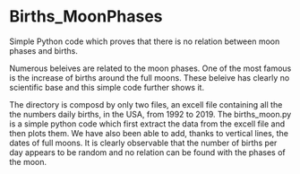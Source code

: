 # Births_MoonPhases
Simple Python code which proves that there is no relation between moon phases and births.

Numerous beleives are related to the moon phases. One of the most famous is the increase of births around the full moons. 
These beleive has clearly no scientific base and this simple code further shows it.

The directory is composd by only two files, an excell file containing all the the numbers daily births, in the USA, from 1992 to 2019.
The births_moon.py is a simple python code which first extract the data from the excell file and then plots them. We have also been able to 
add, thanks to vertical lines, the dates of full moons. 
It is clearly observable that the number of births per day appears to be random and no relation can be found with the phases of the moon.

